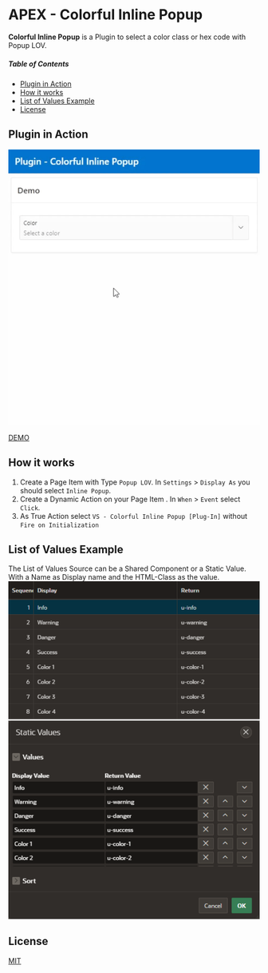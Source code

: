 # APEX - Colorful Inline Popup

**Colorful Inline Popup** is a Plugin to select a color class or hex code with Popup LOV.

##### Table of Contents

* [Plugin in Action](#plugin-in-action)  
* [How it works](#how-it-works)
* [List of Values Example](#list-of-values-example)
* [License](#license)

## Plugin in Action

![Example](./assets/example.gif)

[DEMO](https://apex.oracle.com/pls/apex/r/aerztliche_verrechnungsstelle_buedingen_gmbh/plugin_colorful_inline_popup/demo)

## How it works

1. Create a Page Item with Type ``Popup LOV``. In ``Settings`` > ``Display As`` you should select ``Inline Popup``.
2. Create a Dynamic Action on your Page Item . In ``When`` > ``Event`` select ``Click``.
3. As True Action select ``VS - Colorful Inline Popup [Plug-In]`` without ``Fire on Initialization``

## List of Values Example

The List of Values Source can be a Shared Component or a Static Value. With a Name as Display name and the HTML-Class as the value.  
![List of Values](./assets/with_list_of_values.png)
![Static Values](./assets/with_static_values.png)

## License

[MIT](./LICENSE)
